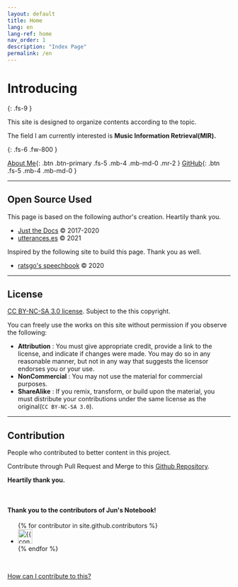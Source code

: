 ```yaml
---
layout: default
title: Home
lang: en
lang-ref: home
nav_order: 1
description: "Index Page"
permalink: /en
---
```


# Introducing
{: .fs-9 }

This site is designed to organize contents  according to the topic.

The field I am currently interested is <b>Music Information Retrieval(MIR).</b>

{: .fs-6 .fw-800 }



[About Me](https://junnei.github.io){: .btn .btn-primary .fs-5 .mb-4 .mb-md-0 .mr-2 } [GitHub](https://github.com/junnei){: .btn .fs-5 .mb-4 .mb-md-0 }


---


## Open Source Used

This page is based on the following author's creation. Heartily thank you.

- [Just the Docs](http://patrickmarsceill.com) &copy; 2017-2020
- [utterances.es](https://utteranc.es/) &copy; 2021

Inspired by the following site to build this page. Thank you as well.

- [ratsgo's speechbook](https://ratsgo.github.io/speechbook/) &copy; 2020

---


## License

[CC BY-NC-SA 3.0 license](https://github.com/junnei/blog/blob/main/LICENSE). Subject to the this copyright.

You can freely use the works on this site without permission if you observe the following:

- **Attribution** : You must give appropriate credit, provide a link to the license, and indicate if changes were made. You may do so in any reasonable manner, but not in any way that suggests the licensor endorses you or your use.
- **NonCommercial** : You may not use the material for commercial purposes.
- **ShareAlike** : If you remix, transform, or build upon the material, you must distribute your contributions under the same license as the original(`CC BY-NC-SA 3.0`).

---

## Contribution

People who contributed to better content in this project.

Contribute through Pull Request and Merge to this [Github Repository](https://github.com/junnei/blog/).

<b>Heartily thank you.</b>

<br>

#### Thank you to the contributors of Jun's Notebook!


<ul class="list-style-none">
{% for contributor in site.github.contributors %}
  <li class="d-inline-block mr-1">
     <a href="{{ contributor.html_url }}"><img src="{{ contributor.avatar_url }}" width="32" height="32" alt="{{ contributor.login }}"/></a>
  </li>
{% endfor %}
</ul>

<br>

[How can I contribute to this?](https://github.com/junnei/blog#contributing)